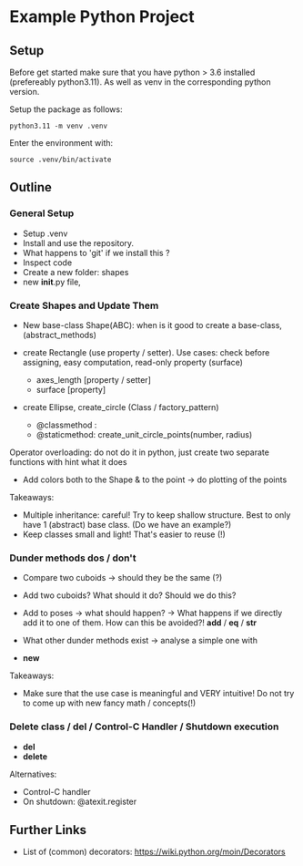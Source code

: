 # Example Python Project

## Setup
Before get started make sure that you have python > 3.6 installed (prefereably python3.11).
As well as venv in the corresponding python version.

Setup the package as follows:
``` shell
python3.11 -m venv .venv
```

Enter the environment with:
``` shell
source .venv/bin/activate
```

## Outline

### General Setup
 - Setup .venv
 - Install and use the repository.
 - What happens to 'git' if we install this ?
 - Inspect code
 - Create a new folder: shapes
 - new __init__.py file,  


### Create Shapes and Update Them
 - New base-class Shape(ABC): when is it good to create a base-class, (abstract_methods) 

 - create Rectangle (use property / setter). Use cases: check before assigning, easy computation, read-only property (surface)
	- axes_length [property / setter]
	- surface [property]

 - create Ellipse, create_circle (Class / factory_pattern)
	- @classmethod :  
	- @staticmethod: create_unit_circle_points(number, radius)

  Operator overloading: do not do it in python, just create two separate functions with hint what it does

 - Add colors both to the Shape & to the point -> do plotting of the points

 Takeaways:
 - Multiple inheritance: careful! Try to keep shallow structure. Best to only have 1 (abstract) base class. (Do we have an example?)
 - Keep classes small and light! That's easier to reuse (!)


### Dunder methods dos / don't
 - Compare two cuboids -> should they be the same (?)

 - Add two cuboids? What should it do? Should we do this?
 - Add to poses -> what should happen? -> What happens if we directly add it to one of them. How can this be avoided?!
  __add__ / __eq__ / __str__
 - What other dunder methods exist -> analyse a simple one with 
 - __new__


 Takeaways:
  - Make sure that the use case is meaningful and VERY intuitive! Do not try to come up with new fancy math / concepts(!)


### Delete class / del / Control-C Handler / Shutdown execution
 - __del__ 
 - __delete__
	
 Alternatives:
 - Control-C handler
 - On shutdown: @atexit.register

###  


## Further Links
- List of (common) decorators:
https://wiki.python.org/moin/Decorators






